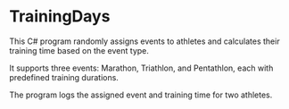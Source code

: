 # TrainingDays

This C# program randomly assigns events to athletes and calculates their training time based on the event type. 

It supports three events: Marathon, Triathlon, and Pentathlon, each with predefined training durations. 

The program logs the assigned event and training time for two athletes.
